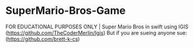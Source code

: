 # SuperMario-Bros-Game
FOR EDUCATIONAL PURPOSES ONLY | Super Mario Bros in swift using IGIS (https://github.com/TheCoderMerlin/Igis)
But if you are sueing anyone sue: (https://github.com/brett-k-cs)
